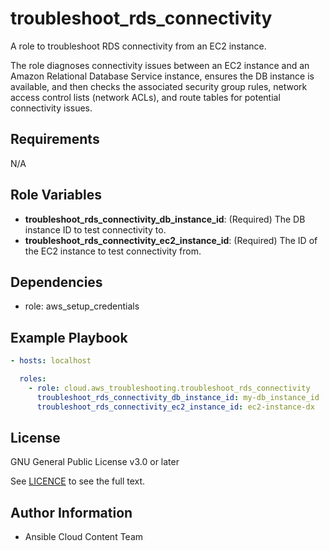 troubleshoot_rds_connectivity
==================

A role to troubleshoot RDS connectivity from an EC2 instance.

The role diagnoses connectivity issues between an EC2 instance and an Amazon Relational Database Service instance, ensures the DB instance is available, and then checks the associated security group rules, network access control lists (network ACLs), and route tables for potential connectivity issues.

Requirements
------------

N/A

Role Variables
--------------

* **troubleshoot_rds_connectivity_db_instance_id**: (Required) The DB instance ID to test connectivity to.
* **troubleshoot_rds_connectivity_ec2_instance_id**: (Required) The ID of the EC2 instance to test connectivity from.

Dependencies
------------

* role: aws_setup_credentials

Example Playbook
----------------

```yaml
- hosts: localhost

  roles:
    - role: cloud.aws_troubleshooting.troubleshoot_rds_connectivity
      troubleshoot_rds_connectivity_db_instance_id: my-db_instance_id
      troubleshoot_rds_connectivity_ec2_instance_id: ec2-instance-dx
```

License
-------

GNU General Public License v3.0 or later

See [LICENCE](https://github.com/redhat-cop/cloud.aws_troubleshooting/blob/stable-3/LICENSE) to see the full text.

Author Information
------------------

* Ansible Cloud Content Team

